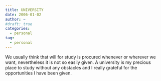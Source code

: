 ```yaml
---
title: UNIVERSITY
date: 2006-01-02
author: ~
#draft: true
categories:
  - personal
tag:
  - personal
---
```




We usually think that will for study is procured whenever or wherever we want, nevertheless it is not so easily given.
A university is my precious place to study without any obstacles and I really grateful for the opportunities I have been given.


 







